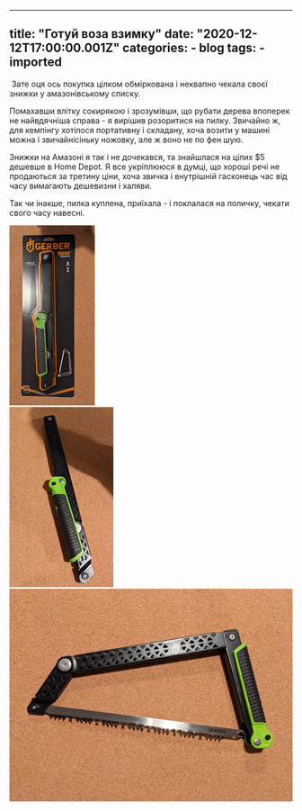 
---
title: "Готуй воза взимку"
date: "2020-12-12T17:00:00.001Z"
categories:
    - blog
tags:
    - imported
---

 Зате оця ось покупка цілком обміркована і неквапно чекала своєї знижки у амазонівському списку.

Помахавши влітку сокирякою і зрозумівши, що рубати дерева впоперек не найвдячніша справа \- я вирішив розоритися на пилку. Звичайно ж, для кемпінгу хотілося портативну і складану, хоча возити у машині можна і звичайнісіньку ножовку, але ж воно не по фен шую. 

Знижки на Амазоні я так і не дочекався, та знайшлася на цілих $5 дешевше в Home Depot. Я все укріплююся в думці, що хороші речі не продаються за третину ціни, хоча звичка і внутрішній гасконець час від часу вимагають дешевизни і халяви.

Так чи інакше, пилка куплена, приїхала \- і поклалася на поличку, чекати свого часу навесні.

[![](thumb_00.jpg)](img00.jpg)  
[![](thumb_01.jpg)](img01.jpg)  
[![](thumb_02.jpg)](img02.jpg)  
  
